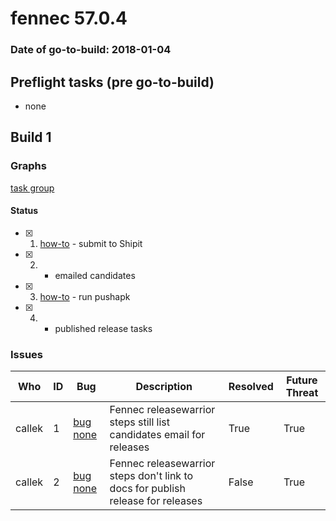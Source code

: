 # fennec 57.0.4

### Date of go-to-build: 2018-01-04

## Preflight tasks (pre go-to-build)
- none

## Build 1  

### Graphs
[task group](https://tools.taskcluster.net/push-inspector/#/Txns4gdVRwujLIEDw9NSHA)


#### Status
- [x] 1.  [how-to](https://wiki.mozilla.org/Release:Release_Automation_on_Mercurial:Starting_a_Release#Submit_to_Ship_It)  - submit to Shipit
- [x] 2.  - emailed candidates
- [x] 3.  [how-to](https://github.com/mozilla/releasewarrior/blob/master/how-tos/fennec-temp-relpro.md#run-pushapk-manually)  - run pushapk
- [x] 4.  - published release tasks

### Issues
| Who                 | ID               | Bug                                                                 | Description                | Resolved                | Future Threat                |
| ------------------- | ---------------- | ------------------------------------------------------------------- | -------------------------- | ----------------------- | ---------------------------- |
| callek  | 1 | [bug none](https://bugzil.la/none)        | Fennec releasewarrior steps still list candidates email for releases | True | True |
| callek  | 2 | [bug none](https://bugzil.la/none)        | Fennec releasewarrior steps don't link to docs for publish release for releases | False | True |

